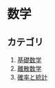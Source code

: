 # 数学


## カテゴリ

1. [基礎数学](./basic_mathematics/README.md)
1. [離散数学](./discrete_mathematics/README.md)
1. [確率と統計](./probability_and_statistics/README.md)

